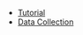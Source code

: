 <!-- _sidebar.md -->

* [Tutorial](/zh-cn/product_getting_started/overview.md)
* [Data Collection](/zh-cn/collection/)